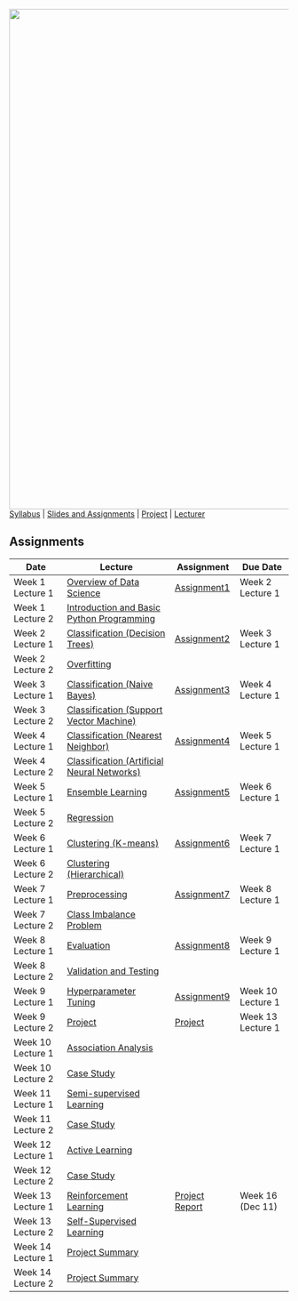 [<img width=900 src="https://github.com/hil-se/fds/blob/master/img/title.png?raw=yes">](https://github.com/hil-se/fds/blob/master/README.md)   
[Syllabus](https://github.com/hil-se/fds/blob/master/README.md) |
[Slides and Assignments](https://github.com/hil-se/fds/blob/master/assignments/README.md) |
[Project](https://github.com/hil-se/fds/blob/master/assignments/project.md) |
[Lecturer](http://azhe825.github.io) 

## Assignments
| Date | Lecture | Assignment | Due Date | 
|------|-------|------------|----------|
| Week 1 Lecture 1 | [Overview of Data Science](https://docs.google.com/presentation/d/1dkV6Nx_eauFLGNPBSfvwOaBU0WxMTZzw81h6ewsMf1Q/edit?usp=sharing)     | [Assignment1](https://github.com/hil-se/fds/blob/master/assignments/assignment1.md)  | Week 2 Lecture 1        |
| Week 1 Lecture 2 | [Introduction and Basic Python Programming](https://docs.google.com/presentation/d/1IoGxJoTB2FYw7lZ7lOWfKTaWtESohBVLl9TIN62ID-c/edit?usp=sharing)     |           |         |
| Week 2 Lecture 1 | [Classification (Decision Trees)](https://docs.google.com/presentation/d/1tqX2AAjtGqiiYTfdt2Hs3csGTWI4QzNJA9gHA_IMnss/edit?usp=sharing)     | [Assignment2](https://github.com/hil-se/fds/blob/master/assignments/assignment2.md)  | Week 3 Lecture 1        |
| Week 2 Lecture 2 |   [Overfitting](https://docs.google.com/presentation/d/1LlKRsMDKiuDeQ1y4eomKYO4RM00JYnrtrkj3K859Gm8/edit?usp=sharing)   |           |         |
| Week 3 Lecture 1 |   [Classification (Naive Bayes)](https://docs.google.com/presentation/d/12mEZedntHahTNc5bWPuhg2B9JpAqhSFogqT8lJZVRL4/edit?usp=sharing)   | [Assignment3](https://github.com/hil-se/fds/blob/master/assignments/assignment3.md) |   Week 4 Lecture 1  |
| Week 3 Lecture 2 |   [Classification (Support Vector Machine)](https://docs.google.com/presentation/d/1_TGL4VJq-3_mUbSswIiVMB_xycwx70qr8COl99OoUHY/edit?usp=sharing)  |           |         |
| Week 4 Lecture 1 |   [Classification (Nearest Neighbor)](https://docs.google.com/presentation/d/1n4NersfY_W2gyxXrpWrfnBAMlTziVxdnGMmvnriBoic/edit?usp=sharing)   | [Assignment4](https://github.com/hil-se/fds/blob/master/assignments/assignment4.md) |   Week 5 Lecture 1    |
| Week 4 Lecture 2 |   [Classification (Artificial Neural Networks)](https://docs.google.com/presentation/d/1fTjhSUPnSUAyfvpQe7WxuFc8lRIo-sqsTRrVaF34lJ8/edit?usp=sharing)  |           |         |
| Week 5 Lecture 1 | [Ensemble Learning](https://docs.google.com/presentation/d/1ytwEibcPHl8rq9M2XaXKDF0bCZhXKK0Xo8fp0RIxRNY/edit?usp=sharing)     | [Assignment5](https://github.com/hil-se/fds/blob/master/assignments/assignment5.md) |   Week 6 Lecture 1  |
| Week 5 Lecture 2 | [Regression](https://docs.google.com/presentation/d/1PQrvUvrVwzV6Xl3qhh9WVuntjPReMHKBXVq52jTqzw4/edit?usp=sharing)     |     |            |          |
| Week 6 Lecture 1 | [Clustering (K-means)](https://docs.google.com/presentation/d/1-cKLbo7SIkRSLpyLyrxZFoR6cyGd-N-zcmvw6hsd3rk/edit?usp=sharing)    |   [Assignment6](https://github.com/hil-se/fds/blob/master/assignments/assignment6.md)         |     Week 7 Lecture 1      |
| Week 6 Lecture 2 | [Clustering (Hierarchical)](https://docs.google.com/presentation/d/1kIEm8fWmXQB9g7Oz33STLLPTjolzGVMwMkr_hpnCRQw/edit?usp=sharing)    |    |           |         |
| Week 7 Lecture 1 | [Preprocessing](https://docs.google.com/presentation/d/1bVw88nbGA6nZzod_CWEBkZi2aT8esFa92jM0Y8A2hxY/edit?usp=sharing)     | [Assignment7](https://github.com/hil-se/fds/blob/master/assignments/assignment7.md)  | Week 8 Lecture 1        |
| Week 7 Lecture 2 | [Class Imbalance Problem](https://docs.google.com/presentation/d/10OEr0SODbjYyuaDxxQ6IiVzOVKB1-R3keInR2hEPG8w/edit?usp=sharing)    |           |         |
| Week 8 Lecture 1 | [Evaluation](https://docs.google.com/presentation/d/1HXhH57lF3MtknPvYk6B5aKOlDvXRO8rITz31XzOqZxc/edit?usp=sharing)   | [Assignment8](https://github.com/hil-se/fds/blob/master/assignments/assignment8.md)  | Week 9 Lecture 1        |
| Week 8 Lecture 2 | [Validation and Testing](https://docs.google.com/presentation/d/1sC9Q0Y_-gzYzRv2EdGlOA_GzHawGj5mh_iu0659tAuY/edit?usp=sharing)    |           |         |
| Week 9 Lecture 1 | [Hyperparameter Tuning](https://docs.google.com/presentation/d/1MrM7T3j9e9yJeNgxivN8FdF5OI_K5wTa6pjUCAvrRMc/edit?usp=sharing)     |  [Assignment9](https://github.com/hil-se/fds/blob/master/assignments/assignment9.md)  |    Week 10 Lecture 1   |
| Week 9 Lecture 2 | [Project]()     |[Project](https://github.com/hil-se/fds/blob/master/assignments/project.md) |Week 13 Lecture 1  |
| Week 10 Lecture 1 | [Association Analysis](https://docs.google.com/presentation/d/1_LoRupt_pJr7tw8uLwhK092UxIrvxUuZ7poi-OpjdvM/edit?usp=sharing)     | | |
| Week 10 Lecture 2 | [Case Study](https://docs.google.com/presentation/d/1i2tgyNLhGaMxGoQ9oJ7PYdibeHDkPzStSOb_aQPdTz0/edit?usp=sharing)    |           |         |
| Week 11 Lecture 1 | [Semi-supervised Learning](https://docs.google.com/presentation/d/1pDn75CECjr57hDJdExJBKMMl6r-3SV6XPSPBXy0p53A/edit?usp=sharing)     |  |   |
| Week 11 Lecture 2 | [Case Study]()    |   |         |
| Week 12 Lecture 1 | [Active Learning](https://docs.google.com/presentation/d/1sPEx6rOqpWE2Dz4Yx63HmaztX5bMRoux_vTtZfX0bgA/edit?usp=sharing)     |  | |
| Week 12 Lecture 2 | [Case Study]()    |           |         |
| Week 13 Lecture 1 | [Reinforcement Learning](https://docs.google.com/presentation/d/1fpMeYWpMBoYeVyqnoe4D0FmHI63BgwzubAckwoQJ1MM/edit?usp=sharing)     |  [Project Report](https://github.com/hil-se/fds/blob/master/project/report.md)  |  Week 16 (Dec 11)   |
| Week 13 Lecture 2 | [Self-Supervised Learning]()    |           |         |
| Week 14 Lecture 1 | [Project Summary]()     |  | |
| Week 14 Lecture 2 | [Project Summary]()    | | |
